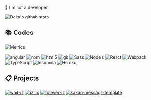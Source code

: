 🎈 I'm not a developer

![Delta's github stats](https://github-readme-stats.vercel.app/api?username=delta-kor&count_private=true&show_icons=true)

## 📚 Codes
![Metrics](https://metrics.lecoq.io/delta-kor?template=classic&languages=1&lines=1&languages.limit=8&languages.sections=most-used&languages.colors=github&languages.threshold=0%25&languages.indepth=false&languages.recent.load=300&languages.recent.days=14&config.timezone=Asia%2FSeoul)<br><br>
<img alt="angular" src="https://img.shields.io/badge/-Angular-DD0031?style=flat-square&logo=angular&logoColor=white" />
<img alt="npm" src="https://img.shields.io/badge/-NPM-CB3837?style=flat-square&logo=npm&logoColor=white" />
<img alt="html5" src="https://img.shields.io/badge/-HTML5-E34F26?style=flat-square&logo=html5&logoColor=white" />
<img alt="git" src="https://img.shields.io/badge/-Git-F05032?style=flat-square&logo=git&logoColor=white" />
<img alt="Sass" src="https://img.shields.io/badge/-Sass-CC6699?style=flat-square&logo=sass&logoColor=white" />
<img alt="Nodejs" src="https://img.shields.io/badge/-Nodejs-43853d?style=flat-square&logo=Node.js&logoColor=white" />
<img alt="React" src="https://img.shields.io/badge/-React-45b8d8?style=flat-square&logo=react&logoColor=white" />
<img alt="Webpack" src="https://img.shields.io/badge/-Webpack-8DD6F9?style=flat-square&logo=webpack&logoColor=white" /> 
<img alt="TypeScript" src="https://img.shields.io/badge/-TypeScript-007ACC?style=flat-square&logo=typescript&logoColor=white" />
<img alt="Insomnia" src="https://img.shields.io/badge/-Insomnia-5849BE?style=flat-square&logo=insomnia&logoColor=white" />
<img alt="Heroku" src="https://img.shields.io/badge/-Heroku-430098?style=flat-square&logo=heroku&logoColor=white" />

## 📋 Projects
<a href="https://github.com/delta-kor/wad-iz" rel="wad-iz">![wad-iz](https://user-images.githubusercontent.com/48397257/174582725-863e59b5-57dc-45fa-aa17-a7f306c4a467.png)</a>
<a href="https://github.com/delta-kor/izflix" rel="izflix">![izflix](https://user-images.githubusercontent.com/48397257/174582920-e3e7bdc0-a790-4af4-860c-7db6b42f39bb.png)</a>
<a href="https://github.com/delta-kor/forever-iz" rel="forever-iz">![forever-iz](https://user-images.githubusercontent.com/48397257/174582954-695d296d-3447-405c-b2dd-a92bb18de4d7.png)</a>
<a href="https://github.com/delta-kor/kakao-message-template" rel="kakao-message-template">![kakao-message-template](https://user-images.githubusercontent.com/48397257/174582993-746e1f7a-1525-4e42-85d0-c3242afd3589.png)</a>
